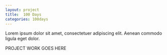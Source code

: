 ```yaml
---
layout: project
title:  100 Days
categories: 100days
---
```


Lorem ipsum dolor sit amet, consectetuer adipiscing elit. Aenean commodo ligula eget dolor.

<!--more-->


PROJECT WORK GOES HERE
